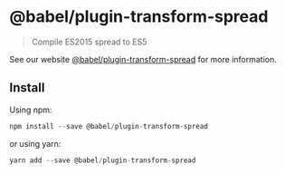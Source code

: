 # @babel/plugin-transform-spread

> Compile ES2015 spread to ES5

See our website [@babel/plugin-transform-spread](https://new.babeljs.io/docs/en/next/babel-plugin-transform-spread.html) for more information.

## Install

Using npm:

```js
npm install --save @babel/plugin-transform-spread
```

or using yarn:

```js
yarn add --save @babel/plugin-transform-spread
```
